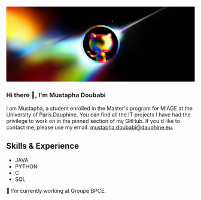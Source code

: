 ![Student](https://github.com/musdbi/musdbi/blob/main/banner.png)

### Hi there 👋, I'm Mustapha Doubabi
I am Mustapha, a student enrolled in the Master's program for MIAGE at the University of Paris Dauphine. You can find all the IT projects I have had the privilege to work on in the pinned section of my GitHub. If you'd like to contact me, please use my email: mustapha.doubabi@dauphine.eu.

## Skills & Experience
* JAVA
* PYTHON
* C
* SQL

🔭 I’m currently working at Groupe BPCE.





